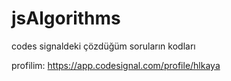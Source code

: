 # jsAlgorithms
codes signaldeki çözdüğüm soruların kodları

profilim: https://app.codesignal.com/profile/hlkaya
